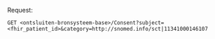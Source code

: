 Request:

``GET <ontsluiten-bronsysteem-base>/Consent?subject=<fhir_patient_id>&category=http://snomed.info/sct|11341000146107``